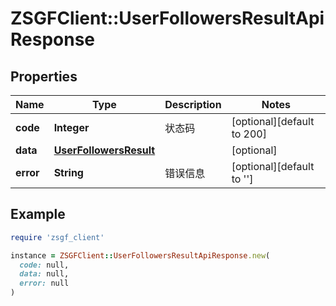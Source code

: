 # ZSGFClient::UserFollowersResultApiResponse

## Properties

| Name | Type | Description | Notes |
| ---- | ---- | ----------- | ----- |
| **code** | **Integer** | 状态码 | [optional][default to 200] |
| **data** | [**UserFollowersResult**](UserFollowersResult.md) |  | [optional] |
| **error** | **String** | 错误信息 | [optional][default to &#39;&#39;] |

## Example

```ruby
require 'zsgf_client'

instance = ZSGFClient::UserFollowersResultApiResponse.new(
  code: null,
  data: null,
  error: null
)
```

